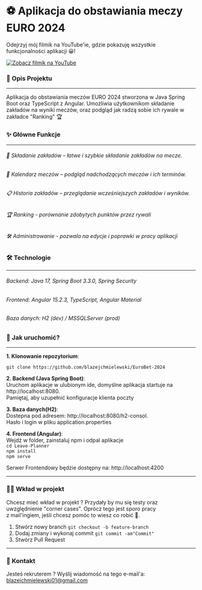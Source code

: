 
# ⚽ Aplikacja do obstawiania meczy EURO 2024
Odejrzyj  mój filmik na YouTube'ie, gdzie pokazuję wszystkie funkcjonalności aplikacji 😀!  

[![Zobacz filmik na YouTube](https://img.youtube.com/vi/0WqcqJpbqVU/0.jpg)](https://youtu.be/0WqcqJpbqVU)


### 📖 Opis Projektu
___
Aplikacja do obstawiania meczów EURO 2024 stworzona w Java Spring Boot oraz TypeScript z Angular. Umożliwia użytkownikom składanie zakładów na wyniki meczów, oraz podgląd jak radzą sobie ich rywale w zakładce "Ranking" 🏆

### ✨ Główne Funkcje
___  
###### 📝 Składanie zakładów – łatwe i szybkie składanie zakładów na mecze.  
###### 📅 Kalendarz meczów – podgląd nadchodzących meczów i ich terminów.  
###### 📋 Historia zakładów – przeglądanie wcześniejszych zakładów i wyników.  
###### 🏆 Ranking - porównanie zdobytych punktów przez rywali
######  🛠️ Administrowanie - pozwala na edycje i poprawki w pracy aplikacji

### 🛠️ Technologie
---
###### Backend: Java 17, Spring Boot 3.3.0, Spring Security
###### Frontend: Angular 15.2.3, TypeScript, Angular Material
###### Baza danych: H2 (dev) / MSSQLServer (prod)


### 🚀 Jak uruchomić?
___
**1. Klonowanie repozytorium**:

`git clone https://github.com/blazejchmielewski/EuroBet-2024`  

**2. Backend (Java Spring Boot)**:  
Uruchom aplikacje w ulubionym ide, domyślne aplikacja startuje na http://localhost:8080.  
Pamiętaj, aby uzupełnić konfiguracje klienta poczty

**3. Baza danych(H2)**:   
Dostepna pod adresem: http://localhost:8080/h2-consol.  
Hasło i login w pliku application.properties  

**4. Frontend (Angular)**:  
Wejdź w folder, zainstaluj npm i odpal aplikacje  
`cd Leave-Planner`  
`npm install`  
`npm serve` 

Serwer Frontendowy będzie dostępny na: http://localhost:4200
___
### 🧑‍💻 Wkład w projekt
Chcesz mieć wkład w projekt ? Przydały by mu się testy oraz  
uwzględnienie "corner cases". Oprócz tego jest sporo pracy  
z mail'ingiem, jeśli chcesz pomóc to wiesz co robić 🤝.
1. Stwórz nowy branch `git checkout -b feature-branch`
2. Dodaj zmiany i wykonaj commit `git commit -am"Commit"`
3. Stwórz Pull Request

---
### 📧 Kontakt
Jesteś rekruterem ? Wyślij wiadomość na tego e-mail'a: blazejchmielewski01@gmail.com  
